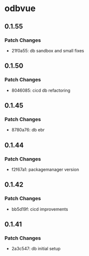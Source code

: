 # odbvue

## 0.1.55

### Patch Changes

- 21f0a55: db sandbox and small fixes

## 0.1.50

### Patch Changes

- 8046085: cicd db refactoring

## 0.1.45

### Patch Changes

- 8780a76: db ebr

## 0.1.44

### Patch Changes

- f2f67a1: packagemanager version

## 0.1.42

### Patch Changes

- bb5d19f: cicd improvements

## 0.1.41

### Patch Changes

- 2a3c547: db initial setup
